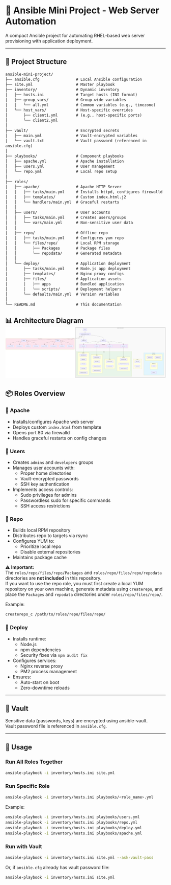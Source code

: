 # 🚀 Ansible Mini Project - Web Server Automation

A compact Ansible project for automating RHEL-based web server provisioning with application deployment.

---

## 📂 Project Structure
```text
ansible-mini-project/
├── ansible.cfg                # Local Ansible configuration
├── site.yml                   # Master playbook
├── inventory/                 # Dynamic inventory
│   ├── hosts.ini              # Target hosts (INI format)
│   ├── group_vars/            # Group-wide variables
│   │   └── all.yml            # Common variables (e.g., timezone)
│   └── host_vars/             # Host-specific overrides
│       ├── client1.yml        # (e.g., host-specific ports)
│       └── client2.yml
│
├── vault/                     # Encrypted secrets
│   ├── main.yml               # Vault-encrypted variables
│   └── vault.txt              # Vault password (referenced in ansible.cfg)
│
├── playbooks/                 # Component playbooks
│   ├── apache.yml             # Apache installation
│   ├── users.yml              # User management
│   └── repo.yml               # Local repo setup
│
├── roles/
│   ├── apache/                # Apache HTTP Server
│   │   ├── tasks/main.yml     # Installs httpd, configures firewalld
│   │   ├── templates/         # Custom index.html.j2
│   │   └── handlers/main.yml  # Graceful restarts
│   │
│   ├── users/                 # User accounts
│   │   ├── tasks/main.yml     # Creates users/groups
│   │   └── vars/main.yml      # Non-sensitive user data
│   │
│   ├── repo/                  # Offline repo
│   │   ├── tasks/main.yml     # Configures yum repo
│   │   └── files/repo/        # Local RPM storage
│   │       ├── Packages       # Package files
│   │       └── repodata/      # Generated metadata
│   │
│   └── deploy/                # Application deployment
│       ├── tasks/main.yml     # Node.js app deployment
│       ├── templates/         # Nginx proxy configs
│       ├── files/             # Application assets
│       │   ├── apps           # Bundled application
│       │   └── scripts/       # Deployment helpers
│       └── defaults/main.yml  # Version variables
│
└── README.md                  # This documentation
```

📊 Architecture Diagram
![Alt text](architecture-diagram.png)
---

## 📦 Roles Overview

### 🔹 Apache
- Installs/configures Apache web server  
- Deploys custom `index.html` from template  
- Opens port 80 via firewalld  
- Handles graceful restarts on config changes  

### 🔹 Users
- Creates `admins` and `developers` groups  
- Manages user accounts with:  
  - Proper home directories  
  - Vault-encrypted passwords  
  - SSH key authentication  
- Implements access controls:  
  - Sudo privileges for admins  
  - Passwordless sudo for specific commands  
  - SSH access restrictions  

### 🔹 Repo
- Builds local RPM repository  
- Distributes repo to targets via rsync  
- Configures YUM to:  
  - Prioritize local repo  
  - Disable external repositories  
- Maintains package cache  

⚠ **Important:**  
The `roles/repo/files/repo/Packages` and `roles/repo/files/repo/repodata` directories are **not included** in this repository.  
If you want to use the repo role, you must first create a local YUM repository on your own machine, generate metadata using `createrepo`, and place the `Packages` and `repodata` directories under `roles/repo/files/repo/`.

Example:
```bash
createrepo_c /path/to/roles/repo/files/repo/
```

### 🔹 Deploy
- Installs runtime:  
  - Node.js  
  - npm dependencies  
  - Security fixes via `npm audit fix`  
- Configures services:  
  - Nginx reverse proxy  
  - PM2 process management  
- Ensures:  
  - Auto-start on boot  
  - Zero-downtime reloads  

---

## 🔐 Vault
Sensitive data (passwords, keys) are encrypted using ansible-vault.  
Vault password file is referenced in `ansible.cfg`.

---

## 🚀 Usage

### Run All Roles Together
```bash
ansible-playbook -i inventory/hosts.ini site.yml
```

### Run Specific Role
```bash
ansible-playbook -i inventory/hosts.ini playbooks/<role_name>.yml
```
Example:
```bash
ansible-playbook -i inventory/hosts.ini playbooks/users.yml
ansible-playbook -i inventory/hosts.ini playbooks/repo.yml
ansible-playbook -i inventory/hosts.ini playbooks/deploy.yml
ansible-playbook -i inventory/hosts.ini playbooks/apache.yml
```

### Run with Vault
```bash
ansible-playbook -i inventory/hosts.ini site.yml --ask-vault-pass
```
Or, if `ansible.cfg` already has vault password file:
```bash
ansible-playbook -i inventory/hosts.ini site.yml
```
